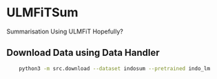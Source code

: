 # ULMFiTSum

Summarisation Using ULMFiT Hopefully?

## Download Data using Data Handler

```bash
    python3 -m src.download --dataset indosum --pretrained indo_lm
```
